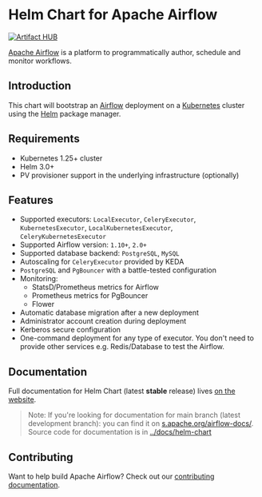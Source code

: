 <!--
 Licensed to the Apache Software Foundation (ASF) under one
 or more contributor license agreements.  See the NOTICE file
 distributed with this work for additional information
 regarding copyright ownership.  The ASF licenses this file
 to you under the Apache License, Version 2.0 (the
 "License"); you may not use this file except in compliance
 with the License.  You may obtain a copy of the License at

   http://www.apache.org/licenses/LICENSE-2.0

 Unless required by applicable law or agreed to in writing,
 software distributed under the License is distributed on an
 "AS IS" BASIS, WITHOUT WARRANTIES OR CONDITIONS OF ANY
 KIND, either express or implied.  See the License for the
 specific language governing permissions and limitations
 under the License.
 -->

# Helm Chart for Apache Airflow

[![Artifact HUB](https://img.shields.io/endpoint?url=https://artifacthub.io/badge/repository/apache-airflow)](https://artifacthub.io/packages/search?repo=apache-airflow)

[Apache Airflow](https://airflow.apache.org/) is a platform to programmatically author, schedule and monitor workflows.

## Introduction

This chart will bootstrap an [Airflow](https://airflow.apache.org) deployment on a [Kubernetes](http://kubernetes.io)
cluster using the [Helm](https://helm.sh) package manager.

## Requirements

- Kubernetes 1.25+ cluster
- Helm 3.0+
- PV provisioner support in the underlying infrastructure (optionally)

## Features

* Supported executors: ``LocalExecutor``, ``CeleryExecutor``, ``KubernetesExecutor``, ``LocalKubernetesExecutor``, ``CeleryKubernetesExecutor``
* Supported Airflow version: ``1.10+``, ``2.0+``
* Supported database backend: ``PostgreSQL``, ``MySQL``
* Autoscaling for ``CeleryExecutor`` provided by KEDA
* ``PostgreSQL`` and ``PgBouncer`` with a battle-tested configuration
* Monitoring:
   * StatsD/Prometheus metrics for Airflow
   * Prometheus metrics for PgBouncer
   * Flower
* Automatic database migration after a new deployment
* Administrator account creation during deployment
* Kerberos secure configuration
* One-command deployment for any type of executor. You don't need to provide other services e.g. Redis/Database to test the Airflow.

## Documentation

Full documentation for Helm Chart (latest **stable** release) lives [on the website](https://airflow.apache.org/docs/helm-chart/).

> Note: If you're looking for documentation for main branch (latest development branch): you can find it on [s.apache.org/airflow-docs/](http://apache-airflow-docs.s3-website.eu-central-1.amazonaws.com/docs/helm-chart/stable/index.html).
> Source code for documentation is in [../docs/helm-chart](https://github.com/apache/airflow/tree/main/docs/helm-chart)
>

## Contributing

Want to help build Apache Airflow? Check out our [contributing documentation](https://github.com/apache/airflow/blob/main/contributing-docs/README.rst).
